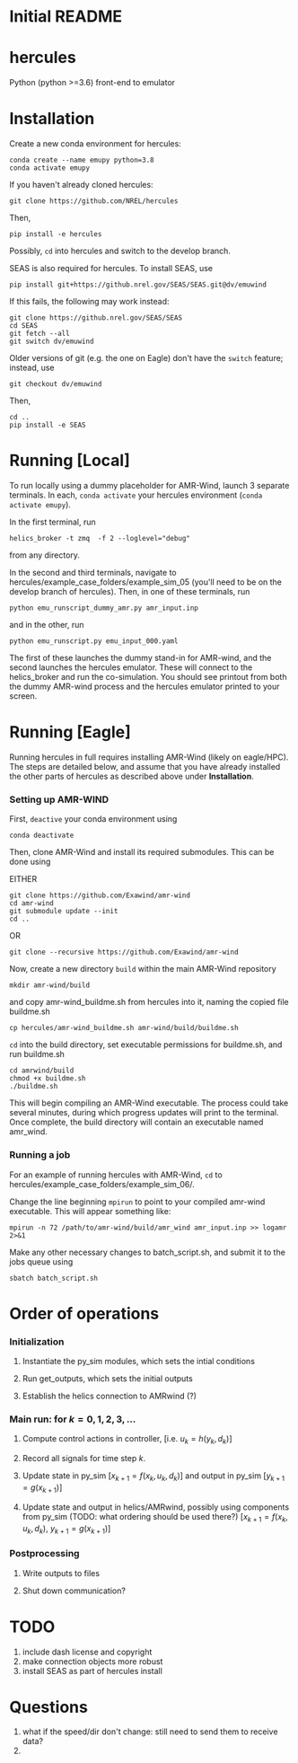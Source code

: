 # Initial README

# hercules
Python (python >=3.6) front-end to emulator

<!--
# Recommended install
set up hercules conda environment and pip install me into it
OR
use pyenv
-->

# Installation
Create a new conda environment for hercules:
```
conda create --name emupy python=3.8
conda activate emupy
```
<!--
git clone https://github.com/NREL/OpenOA.git
pip install ./OpenOA
-->
If you haven't already cloned hercules:
```
git clone https://github.com/NREL/hercules
```
Then,
```
pip install -e hercules
```
Possibly, `cd` into hercules and switch to the 
develop branch.


SEAS is also required for hercules. To install 
SEAS, use

``` pip install git+https://github.nrel.gov/SEAS/SEAS.git@dv/emuwind ```

If this fails, the following may work instead:

<!--
Note from PF:
Had trouble doing it this way on local machine so instead:
# (Activate conda environment first)
-->
<!--
git clone git@github.nrel.gov:SEAS/SEAS.git
-->

```
git clone https://github.nrel.gov/SEAS/SEAS
cd SEAS
git fetch --all
git switch dv/emuwind
```
Older versions of git (e.g. the one on Eagle) don't have the `switch` feature; instead, use 
```
git checkout dv/emuwind
```
Then,
```
cd ..
pip install -e SEAS
```

<!--
# Other steps for era 5
Now need to add a file called APIKEY which contains the API Key you'll find in your data.planetos account

The instructions said to place it in the folder
OpenOA/operational_analysis/toolkits

But I found I also had to copy it down to here:
/Users/pfleming/opt/anaconda3/envs/emupy/lib/python3.8/site-packages/operational_analysis/toolkits/

Col
-->

# Running [Local]

To run locally using a dummy placeholder for AMR-Wind, launch 3 separate 
terminals. In each, `conda activate` your hercules environment (`conda 
activate emupy`). 

In the first terminal, run
```
helics_broker -t zmq  -f 2 --loglevel="debug"
```
from any directory.

In the second and third terminals, navigate to 
hercules/example_case_folders/example_sim_05 (you'll need to be on the 
develop branch of hercules). Then, in one of these 
terminals, run 
```
python emu_runscript_dummy_amr.py amr_input.inp
```
and in the other, run
```
python emu_runscript.py emu_input_000.yaml
```

The first of these launches the dummy stand-in for AMR-wind, and the second 
launches the hercules emulator. These will connect to the helics_broker and 
run the co-simulation. You should see printout from both the dummy AMR-wind 
process and the hercules emulator printed to your screen.

<!--
In 4 different terminals with location set to hercules/, type the following commands
(This is more and more out of date)

- Terminal 1: `python control_center.py`
- Terminal 2: `python testclient.py`
- Terminal 3: `python vis_client.py`
- Terminal 4: `python front_end_dash.py`
-->

# Running [Eagle]

Running hercules in full requires installing AMR-Wind (likely on eagle/HPC).
The steps are detailed below, and assume that you have already installed 
the other parts of hercules as described above under **Installation**. 

### Setting up AMR-WIND 

First, `deactive` your conda environment using 
```
conda deactivate
```

Then, clone AMR-Wind and install its required submodules. This can be done 
using

EITHER
```
git clone https://github.com/Exawind/amr-wind
cd amr-wind
git submodule update --init
cd ..
``` 
OR
``` 
git clone --recursive https://github.com/Exawind/amr-wind
```

Now, create a new directory `build` within the main AMR-Wind repository
```
mkdir amr-wind/build
```
and copy amr-wind_buildme.sh from hercules into it, naming the copied file 
buildme.sh
```
cp hercules/amr-wind_buildme.sh amr-wind/build/buildme.sh
```

`cd` into the build directory, set executable permissions for buildme.sh, and
run buildme.sh
```
cd amrwind/build
chmod +x buildme.sh
./buildme.sh
```

This will begin compiling an AMR-Wind executable. The process could take 
several minutes, during which progress updates will print to the terminal. 
Once complete, the build directory will contain an executable named amr_wind.

### Running a job

For an example of running hercules with AMR-Wind, `cd` to 
hercules/example_case_folders/example_sim_06/. 

Change the line beginning `mpirun` to point to your compiled amr-wind 
executable. This will appear something like:
```
mpirun -n 72 /path/to/amr-wind/build/amr_wind amr_input.inp >> logamr 2>&1
```
Make any other necessary changes to batch_script.sh, and submit it to the 
jobs queue using
```
sbatch batch_script.sh
```

<!--
```bash
    # After connecting to eagle, reconnect or start a new screen (helpful for disconnects)
    # To detach later while keeping session: ctrl+a d
    screen -r emulator # If already exists, otherwise: screen -S emulator

    # Next request nodes, in my case I use a saved alias from Matt C
    interactive_4node_high # Requesting 4 nodes

    # When you have the interactive node, note the name of the node in the command line, 
    # You will need this, it will be something like rXXXnXX or something

    # Once these are granted can run AMRWind, first need to call the setup function
    # Defined in your .bashrc or .bash_profile:
    # amr_env_emulator <- what I used to do
    module purge
    module load helics
    --or--
    module load helics/helics-3.1.0_openmpi
    
    module load netcdf-c/4.7.3/gcc-mpi

    # Go to the AMR-Wind case folder
    cd test_folder

    # When ready to run AMR wind, something like:
    # srun -n 144 amr_wind input.i # Where 144 comes from nodes=4 * 36
    mpirun -n 1 ~/c2c/amr-wind/build/amr_wind input.i
    --or--
    mpirun -n 1 /projects/aumc/mbrazell/amr-wind/build4/amr_wind input.i
    
```

### Setting up tunnel for serving the front end
```bash
    # Use the name of the node in the command, run locally from your machine
    # In a new terminal
    ssh -L 8050:rXXXnXX:8050 el1.hpc.nrel.gov
```

### Running the python codes
```bash
    # Will now need 4 additional terminals logged into eagle, in each case:

    # ssh all 4 into the same node
    ssh rXXXnXX

    # Probably you then need to setup your conda environment, in my case 
    # I call a function saved to my profile
    emu_go

    # Launch the helics broker
    helics_broker -f 2

    # Finally launch one of these in each terminal
    python control_center.py
    # OR #
    python vis_client.py
    # OR #
    python front_end_dash.py
```

### Final setps
```bash
    # If not already running, run amr_wind

    # The terminal running front_end_dash.py will show a web address
    # Enter that address into a web browser on your local machine
```
-->

# Order of operations

### Initialization

1. Instantiate the py_sim modules, which sets the intial conditions

2. Run get_outputs, which sets the initial outputs
    
3. Establish the helics connection to AMRwind (?)


### Main run: for $k = 0, 1, 2, 3, \dots$

1. Compute control actions in controller, [i.e. $u_k = h(y_k, d_k)$]

2. Record all signals for time step $k$.

3. Update state in py_sim [$x_{k+1} = f(x_k, u_k, d_k)$] and output in py_sim [$y_{k+1} = g(x_{k+1})$]

4. Update state and output in helics/AMRwind, possibly using components from py_sim (TODO: what ordering should be used there?)
    [$x_{k+1} = f(x_k, u_k, d_k)$, $y_{k+1} = g(x_{k+1})$]

<!--5. Time step code [$x_{k} \leftarrow x_{k+1}$, $y_k \leftarrow y_{k+1}$]-->
### Postprocessing

1. Write outputs to files
 
2. Shut down communication?



# TODO
1. include dash license and copyright
2.  make connection objects more robust
3.  install SEAS as part of hercules install

# Questions

1. what if the speed/dir don't change: still need to send them to receive data?
1. 
